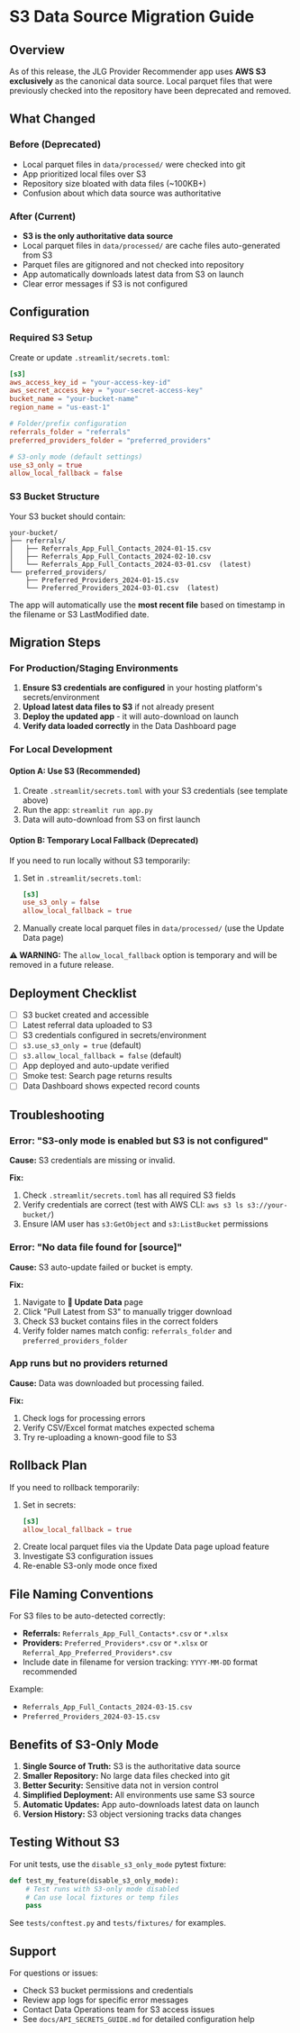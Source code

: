 # S3 Data Source Migration Guide

## Overview

As of this release, the JLG Provider Recommender app uses **AWS S3 exclusively** as the canonical data source. Local parquet files that were previously checked into the repository have been deprecated and removed.

## What Changed

### Before (Deprecated)
- Local parquet files in `data/processed/` were checked into git
- App prioritized local files over S3
- Repository size bloated with data files (~100KB+)
- Confusion about which data source was authoritative

### After (Current)
- **S3 is the only authoritative data source**
- Local parquet files in `data/processed/` are cache files auto-generated from S3
- Parquet files are gitignored and not checked into repository
- App automatically downloads latest data from S3 on launch
- Clear error messages if S3 is not configured

## Configuration

### Required S3 Setup

Create or update `.streamlit/secrets.toml`:

```toml
[s3]
aws_access_key_id = "your-access-key-id"
aws_secret_access_key = "your-secret-access-key"
bucket_name = "your-bucket-name"
region_name = "us-east-1"

# Folder/prefix configuration
referrals_folder = "referrals"
preferred_providers_folder = "preferred_providers"

# S3-only mode (default settings)
use_s3_only = true
allow_local_fallback = false
```

### S3 Bucket Structure

Your S3 bucket should contain:

```
your-bucket/
├── referrals/
│   ├── Referrals_App_Full_Contacts_2024-01-15.csv
│   ├── Referrals_App_Full_Contacts_2024-02-10.csv
│   └── Referrals_App_Full_Contacts_2024-03-01.csv  (latest)
└── preferred_providers/
    ├── Preferred_Providers_2024-01-15.csv
    └── Preferred_Providers_2024-03-01.csv  (latest)
```

The app will automatically use the **most recent file** based on timestamp in the filename or S3 LastModified date.

## Migration Steps

### For Production/Staging Environments

1. **Ensure S3 credentials are configured** in your hosting platform's secrets/environment
2. **Upload latest data files to S3** if not already present
3. **Deploy the updated app** - it will auto-download on launch
4. **Verify data loaded correctly** in the Data Dashboard page

### For Local Development

#### Option A: Use S3 (Recommended)
1. Create `.streamlit/secrets.toml` with your S3 credentials (see template above)
2. Run the app: `streamlit run app.py`
3. Data will auto-download from S3 on first launch

#### Option B: Temporary Local Fallback (Deprecated)
If you need to run locally without S3 temporarily:

1. Set in `.streamlit/secrets.toml`:
   ```toml
   [s3]
   use_s3_only = false
   allow_local_fallback = true
   ```
2. Manually create local parquet files in `data/processed/` (use the Update Data page)

**⚠️ WARNING:** The `allow_local_fallback` option is temporary and will be removed in a future release.

## Deployment Checklist

- [ ] S3 bucket created and accessible
- [ ] Latest referral data uploaded to S3
- [ ] S3 credentials configured in secrets/environment
- [ ] `s3.use_s3_only = true` (default)
- [ ] `s3.allow_local_fallback = false` (default)
- [ ] App deployed and auto-update verified
- [ ] Smoke test: Search page returns results
- [ ] Data Dashboard shows expected record counts

## Troubleshooting

### Error: "S3-only mode is enabled but S3 is not configured"

**Cause:** S3 credentials are missing or invalid.

**Fix:**
1. Check `.streamlit/secrets.toml` has all required S3 fields
2. Verify credentials are correct (test with AWS CLI: `aws s3 ls s3://your-bucket/`)
3. Ensure IAM user has `s3:GetObject` and `s3:ListBucket` permissions

### Error: "No data file found for [source]"

**Cause:** S3 auto-update failed or bucket is empty.

**Fix:**
1. Navigate to **🔄 Update Data** page
2. Click "Pull Latest from S3" to manually trigger download
3. Check S3 bucket contains files in the correct folders
4. Verify folder names match config: `referrals_folder` and `preferred_providers_folder`

### App runs but no providers returned

**Cause:** Data was downloaded but processing failed.

**Fix:**
1. Check logs for processing errors
2. Verify CSV/Excel format matches expected schema
3. Try re-uploading a known-good file to S3

## Rollback Plan

If you need to rollback temporarily:

1. Set in secrets:
   ```toml
   [s3]
   allow_local_fallback = true
   ```
2. Create local parquet files via the Update Data page upload feature
3. Investigate S3 configuration issues
4. Re-enable S3-only mode once fixed

## File Naming Conventions

For S3 files to be auto-detected correctly:

- **Referrals:** `Referrals_App_Full_Contacts*.csv` or `*.xlsx`
- **Providers:** `Preferred_Providers*.csv` or `*.xlsx` or `Referral_App_Preferred_Providers*.csv`
- Include date in filename for version tracking: `YYYY-MM-DD` format recommended

Example:
- `Referrals_App_Full_Contacts_2024-03-15.csv`
- `Preferred_Providers_2024-03-15.csv`

## Benefits of S3-Only Mode

1. **Single Source of Truth:** S3 is the authoritative data source
2. **Smaller Repository:** No large data files checked into git
3. **Better Security:** Sensitive data not in version control
4. **Simplified Deployment:** All environments use same S3 source
5. **Automatic Updates:** App auto-downloads latest data on launch
6. **Version History:** S3 object versioning tracks data changes

## Testing Without S3

For unit tests, use the `disable_s3_only_mode` pytest fixture:

```python
def test_my_feature(disable_s3_only_mode):
    # Test runs with S3-only mode disabled
    # Can use local fixtures or temp files
    pass
```

See `tests/conftest.py` and `tests/fixtures/` for examples.

## Support

For questions or issues:
- Check S3 bucket permissions and credentials
- Review app logs for specific error messages
- Contact Data Operations team for S3 access issues
- See `docs/API_SECRETS_GUIDE.md` for detailed configuration help
